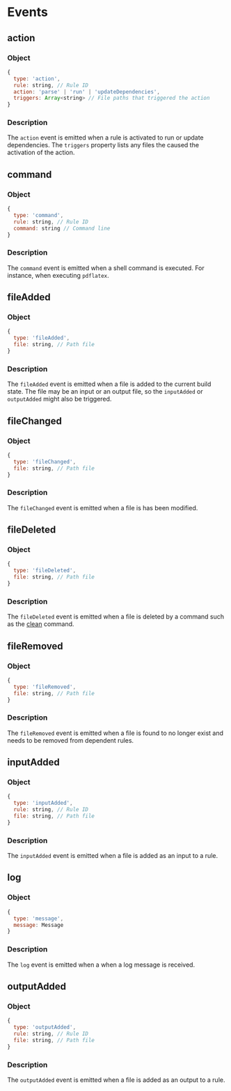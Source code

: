 # Events

## action

### Object

```javascript
{
  type: 'action',
  rule: string, // Rule ID
  action: 'parse' | 'run' | 'updateDependencies',
  triggers: Array<string> // File paths that triggered the action
}
```

### Description

The `action` event is emitted when a rule is activated to run or update
dependencies. The `triggers` property lists any files the caused the activation
of the action.

## command

### Object

```javascript
{
  type: 'command',
  rule: string, // Rule ID
  command: string // Command line
}
```

### Description

The `command` event is emitted when a shell command is executed. For instance,
when executing `pdflatex`.

## fileAdded

### Object

```javascript
{
  type: 'fileAdded',
  file: string, // Path file
}
```

### Description

The `fileAdded` event is emitted when a file is added to the current build
state. The file may be an input or an output file, so the `inputAdded` or
`outputAdded` might also be triggered.

## fileChanged

### Object

```javascript
{
  type: 'fileChanged',
  file: string, // Path file
}
```

### Description

The `fileChanged` event is emitted when a file is has been modified.

## fileDeleted

### Object

```javascript
{
  type: 'fileDeleted',
  file: string, // Path file
}
```

### Description

The `fileDeleted` event is emitted when a file is deleted by a command such
as the [clean][] command.

## fileRemoved

### Object

```javascript
{
  type: 'fileRemoved',
  file: string, // Path file
}
```

### Description

The `fileRemoved` event is emitted when a file is found to no longer exist and
needs to be removed from dependent rules.

## inputAdded

### Object

```javascript
{
  type: 'inputAdded',
  rule: string, // Rule ID
  file: string, // Path file
}
```

### Description

The `inputAdded` event is emitted when a file is added as an input to a rule.

## log

### Object

```javascript
{
  type: 'message',
  message: Message
}
```

### Description

The `log` event is emitted when a when a log message is received.

## outputAdded

### Object

```javascript
{
  type: 'outputAdded',
  rule: string, // Rule ID
  file: string, // Path file
}
```

### Description

The `outputAdded` event is emitted when a file is added as an output to a rule.

[clean]: commands#clean
